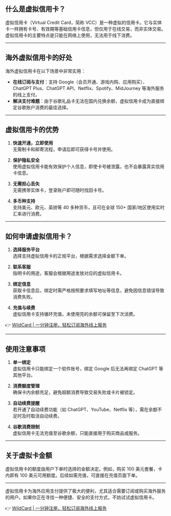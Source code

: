 ## 什么是虚拟信用卡？

虚拟信用卡（Virtual Credit Card，简称 VCC）是一种虚拟的信用卡。它与实体卡一样拥有卡号、有效期等基础信用卡信息，但仅用于在线交易，而非实体交易。虚拟信用卡的主要特点是只能在网络上使用，无法用于线下消费。

---

## 海外虚拟信用卡的好处

海外虚拟信用卡在以下场景中非常实用：

- **在线订阅与支付**：支持 Google（会员开通、游戏内购、应用购买）、ChatGPT Plus、ChatGPT API、Netflix、Spotify、MidJourney 等海外服务的线上支付。
- **解决支付难题**：由于谷歌礼品卡无法在国内兑换余额，虚拟信用卡成为直接绑定谷歌账户消费的最佳选择。

---

## 虚拟信用卡的优势

1. **快速开通，立即使用**  
   无需制卡和邮寄流程，申请后即可获得卡号并使用。

2. **保护隐私安全**  
   使用虚拟信用卡能有效保护个人信息，即使卡号被泄露，也不会暴露真实信用卡信息。

3. **无需担心丢失**  
   无需携带实体卡，登录账户即可随时找回卡号。

4. **多币种支持**  
   支持美元、欧元、英镑等 40 多种货币，且可在全球 150+ 国家/地区使用实时汇率进行消费。

---

## 如何申请虚拟信用卡？

1. **选择服务平台**  
   选择支持虚拟信用卡的正规平台，根据需求选择金额下单。

2. **联系客服**  
   指明卡的用途，客服会根据用途发放对应的虚拟信用卡。

3. **绑定信息**  
   获取卡信息后，绑定时需严格按照要求填写地址等信息，避免因信息错误导致消费失败。

4. **充值与续费**  
   虚拟信用卡支持循环充值，未使用完的余额可保留至下次消费。

👉 [WildCard | 一分钟注册，轻松订阅海外线上服务](https://bit.ly/bewildcard)

---

## 使用注意事项

1. **单一绑定**  
   虚拟信用卡只能绑定一个软件账号，绑定 Google 后无法再绑定 ChatGPT 等其他平台。

2. **消费额度管理**  
   确保卡内余额充足，避免超额消费导致交易失败或卡片被锁定。

3. **自动续费提醒**  
   若开通了自动续费功能（如 ChatGPT、YouTube、Netflix 等），需在余额不足时及时取消自动续费。

4. **谷歌消费限制**  
   虚拟信用卡无法充值至谷歌余额，只能直接用于购买商品或服务。

---

## 关于虚拟卡金额

虚拟信用卡的额度由用户下单时选择的金额决定。例如，购买 100 美元套餐，卡内即有 100 美元可用额度。后续如需充值，可直接在充值页面下单。

---

虚拟信用卡为海外应用支付提供了极大的便利，尤其适合需要订阅或购买海外服务的用户。如果你正在寻找一种便捷、安全的支付方式，不妨试试虚拟信用卡。

👉 [WildCard | 一分钟注册，轻松订阅海外线上服务](https://bit.ly/bewildcard)